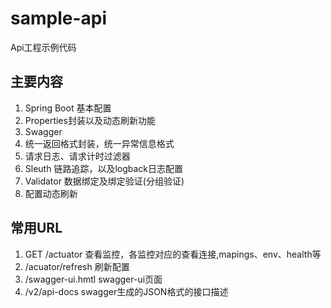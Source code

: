 # sample-api
Api工程示例代码
## 主要内容

  1. Spring Boot 基本配置
  2. Properties封装以及动态刷新功能
  3. Swagger
  4. 统一返回格式封装，统一异常信息格式 
  5. 请求日志、请求计时过滤器
  6. Sleuth 链路追踪，以及logback日志配置
  7. Validator 数据绑定及绑定验证(分组验证)
  8. 配置动态刷新

## 常用URL

  1. GET /actuator 查看监控，各监控对应的查看连接,mapings、env、health等
  2. /acuator/refresh 刷新配置
  3. /swagger-ui.hmtl swagger-ui页面
  4. /v2/api-docs  swagger生成的JSON格式的接口描述

